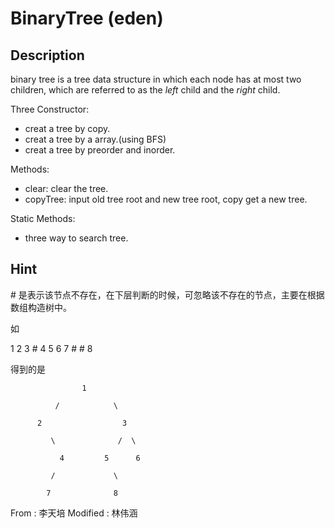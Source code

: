 # BinaryTree (eden)

## Description
 binary tree is a tree data structure in which each node has at most two
children, which are referred to as the _left_ child and the _right_ child.

Three Constructor:

  * creat a tree by copy.
  * creat a tree by a array.(using BFS)
  * creat a tree by preorder and inorder.

Methods:

  * clear: clear the tree.
  * copyTree: input old tree root and new tree root, copy get a new tree.

Static Methods:

  * three way to search tree.



## Hint
\# 是表示该节点不存在，在下层判断的时候，可忽略该不存在的节点，主要在根据数组构造树中。

如

1 2 3 # 4 5 6 7 # # 8

得到的是

                    1

              /            \

          2                  3

             \              /  \

               4         5      6

             /             \

            7              8


From :  李天培  Modified : 林伟涵


